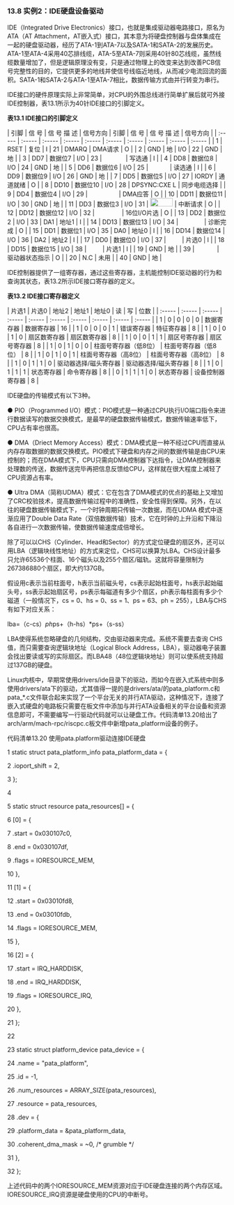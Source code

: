### 13.8 实例2：IDE硬盘设备驱动

IDE（Integrated Drive Electronics）接口，也就是集成驱动器电路接口，原名为ATA（AT Attachment，AT嵌入式）接口，其本意为将硬盘控制器与盘体集成在一起的硬盘驱动器，经历了ATA-1到ATA-7以及SATA-1和SATA-2的发展历史。ATA-1至ATA-4采用40芯排线缆，ATA-5至ATA-7则采用40针80芯线缆，虽然线缆数量增加了，但是逻辑原理没有变，只是通过物理上的改变来达到改善PCB信号完整性的目的，它提供更多的地线并使信号线临近地线，从而减少电流回流的面积。SATA-1和SATA-2与ATA-1至ATA-7相比，数据传输方式由并行转变为串行。

IDE接口的硬件原理实际上非常简单，对CPU的外围总线进行简单扩展后就可外接IDE控制器，表13.1所示为40针IDE接口的引脚定义。



**表13.1 IDE接口的引脚定义**

| 引脚 | 信 号 | 信 号 描 述 | 信号方向 | 引脚 | 信 号 | 信 号 描 述 | 信号方向 |
| :-----  | :-----  | :-----  | :-----  | :-----  | :-----  | :-----  | :-----  | :-----  | :-----  |
| 1 | RSET | 复位 | I | 21 | DMARQ | DMA请求 | O |
| 2 | GND | 地 | I/O | 22 | GND | 地 |
| 3 | DD7 | 数据位7 | I/O | 23 | <img src="https://cdn.ptpress.cn/pubcloud/5B0A982E/ushu/N16780/online/FBOL6c694c89b7725/Images/P320_1.jpg" style="width:47px;  height: 17px; " class="my_markdown"/> | 写选通 | I |
| 4 | DD8 | 数据位8 | I/O | 24 | GND | 地 |
| 5 | DD6 | 数据位6 | I/O | 25 | <img src="https://cdn.ptpress.cn/pubcloud/5B0A982E/ushu/N16780/online/FBOL6c694c89b7725/Images/P320_2.jpg" style="width:42px;  height: 17px; " class="my_markdown"/> | 读选通 | I |
| 6 | DD9 | 数据位9 | I/O | 26 | GND | 地 |
| 7 | DD5 | 数据位5 | I/O | 27 | IORDY | 通道就绪 | O |
| 8 | DD10 | 数据位10 | I/O | 28 | DPSYNC:CXE L | 同步电缆选择 |
| 9 | DD4 | 数据位4 | I/O | 29 | <img src="https://cdn.ptpress.cn/pubcloud/5B0A982E/ushu/N16780/online/FBOL6c694c89b7725/Images/P320_3.jpg" style="width:64px;  height: 17px; " class="my_markdown"/> | DMA应答 | O |
| 10 | DD11 | 数据位11 | I/O | 30 | GND | 地 |
| 11 | DD3 | 数据位3 | I/O | 31 | <img src="https://cdn.ptpress.cn/pubcloud/5B0A982E/ushu/N16780/online/FBOL6c694c89b7725/Images/P320_4.jpg" style="width:52px;  height: 19px; " class="my_markdown"/> | 中断请求 | O |
| 12 | DD12 | 数据位12 | I/O | 32 | <img src="https://cdn.ptpress.cn/pubcloud/5B0A982E/ushu/N16780/online/FBOL6c694c89b7725/Images/P320_5.jpg" style="width:55px;  height: 16px; " class="my_markdown"/> | 16位I/O片选 | O |
| 13 | DD2 | 数据位2 | I/O | 33 | DA1 | 地址1 | I |
| 14 | DD13 | 数据位13 | I/O | 34 | <img src="https://cdn.ptpress.cn/pubcloud/5B0A982E/ushu/N16780/online/FBOL6c694c89b7725/Images/P320_6.jpg" style="width:52px;  height: 17px; " class="my_markdown"/> | 诊断完成 | O |
| 15 | DD1 | 数据位1 | I/O | 35 | DA0 | 地址0 | I |
| 16 | DD14 | 数据位14 | I/O | 36 | DA2 | 地址2 | I |
| 17 | DD0 | 数据位0 | I/O | 37 | <img src="https://cdn.ptpress.cn/pubcloud/5B0A982E/ushu/N16780/online/FBOL6c694c89b7725/Images/P320_7.jpg" style="width:29px;  height: 17px; " class="my_markdown"/> | 片选0 | I |
| 18 | DD15 | 数据位15 | I/O | 38 | <img src="https://cdn.ptpress.cn/pubcloud/5B0A982E/ushu/N16780/online/FBOL6c694c89b7725/Images/P320_8.jpg" style="width:29px;  height: 17px; " class="my_markdown"/> | 片选1 | I |
| 19 | GND | 地 |  | 39 | <img src="https://cdn.ptpress.cn/pubcloud/5B0A982E/ushu/N16780/online/FBOL6c694c89b7725/Images/P320_9.jpg" style="width:44px;  height: 17px; " class="my_markdown"/> | 驱动器状态指示 | O |
| 20 | N.C | 未用 |  | 40 | GND | 地 |

IDE控制器提供了一组寄存器，通过这些寄存器，主机能控制IDE驱动器的行为和查询其状态，表13.2所示IDE接口寄存器的定义。

**表13.2 IDE接口寄存器定义**

| 片选1 | 片选0 | 地址2 | 地址1 | 地址0 | 读 | 写 | 位数 |
| :-----  | :-----  | :-----  | :-----  | :-----  | :-----  | :-----  | :-----  | :-----  | :-----  |
| 1 | 0 | 0 | 0 | 0 | 数据寄存器 | 数据寄存器 | 16 |
| 1 | 0 | 0 | 0 | 1 | 错误寄存器 | 特征寄存器 | 8 |
| 1 | 0 | 0 | 1 | 0 | 扇区数寄存器 | 扇区数寄存器 | 8 |
| 1 | 0 | 0 | 1 | 1 | 扇区号寄存器 | 扇区号寄存器 | 8 |
| 1 | 0 | 1 | 0 | 0 | 柱面号寄存器（低8位） | 柱面号寄存器（低8位） | 8 |
| 1 | 0 | 1 | 0 | 1 | 柱面号寄存器（高8位） | 柱面号寄存器（高8位） | 8 |
| 1 | 0 | 1 | 1 | 0 | 驱动器选择/磁头寄存器 | 驱动器选择/磁头寄存器 | 8 |
| 1 | 0 | 1 | 1 | 1 | 状态寄存器 | 命令寄存器 | 8 |
| 0 | 1 | 1 | 1 | 0 | 状态寄存器 | 设备控制器寄存器 | 8 |

IDE硬盘的传输模式有以下3种。



● PIO（Programmed I/O）模式：PIO模式是一种通过CPU执行I/O端口指令来进行数据读写的数据交换模式，是最早的硬盘数据传输模式，数据传输速率低下，CPU占有率也很高。

● DMA（Driect Memory Access）模式：DMA模式是一种不经过CPU而直接从内存存取数据的数据交换模式。PIO模式下硬盘和内存之间的数据传输是由CPU来控制的；而在DMA模式下，CPU只需向DMA控制器下达指令，让DMA控制器来处理数的传送，数据传送完毕再把信息反馈给CPU，这样就在很大程度上减轻了 CPU资源占有率。

● Ultra DMA（简称UDMA）模式：它在包含了DMA模式的优点的基础上又增加了CRC校验技术，提高数据传输过程中的准确性，安全性得到保障。另外，在以往的硬盘数据传输模式下，一个时钟周期只传输一次数据，而在UDMA 模式中逐渐应用了Double Data Rate（双倍数据传输）技术，它在时钟的上升沿和下降沿各自进行一次数据传输，使数据传输速度成倍增长。

除了可以以CHS（Cylinder、Head和Sector）的方式定位硬盘的扇区外，还可以用LBA（逻辑块线性地址）的方式来定位，CHS可以换算为LBA。CHS设计最多只允许65536个柱面、16个磁头以及255个扇区/磁轨。这就将容量限制为267386880个扇区，即大约137GB。

假设用c表示当前柱面号，h表示当前磁头号，cs表示起始柱面号，hs表示起始磁头号，ss表示起始扇区号，ps表示每磁道有多少个扇区，ph表示每柱面有多少个磁道（一般情况下，cs = 0、hs = 0、ss = 1、ps = 63、ph = 255），LBA与CHS有如下对应关系：

lba=（c-cs）*ph*ps+（h-hs）*ps+（s-ss）

LBA使得系统忽略硬盘的几何结构，交由驱动器来完成。系统不需要去查询 CHS 值，而只需要查询逻辑块地址（Logical Block Address，LBA），驱动器电子装置会找出要读或写的实际扇区。而LBA48（48位逻辑块地址）则可以使系统支持超过137GB的硬盘。

Linux内核中，早期常使用drivers/ide目录下的驱动，而如今在嵌入式系统中则多使用drivers/ata下的驱动，尤其值得一提的是drivers/ata/的pata_platform.c和pata_*.c文件联合起来实现了一个平台无关的并行ATA驱动，这种情况下，连接了嵌入式硬盘的电路板只需要在板文件中添加与并行ATA设备相关的平台设备和资源信息即可，不需要编写一行驱动代码就可以让硬盘工作。代码清单13.20给出了arch/arm/mach-rpc/riscpc.c板文件中新增pata_platform设备的例子。

代码清单13.20 使用pata.platform驱动连接IDE硬盘

1 static struct pata_platform_info pata_platform_data = { 
 
 2 .ioport_shift = 2, 
 
 3 }; 
 
 4 
 
 5 static struct resource pata_resources[] = { 
 
 6 [0] = { 
 
 7 .start = 0x030107c0, 
 
 8 .end = 0x030107df, 
 
 9 .flags = IORESOURCE_MEM, 
 
 10 }, 
 
 11 [1] = { 
 
 12 .start = 0x03010fd8, 
 
 13 .end = 0x03010fdb, 
 
 14 .flags = IORESOURCE_MEM,



15 }, 
 
 16 [2] = { 
 
 17 .start = IRQ_HARDDISK, 
 
 18 .end = IRQ_HARDDISK, 
 
 19 .flags = IORESOURCE_IRQ, 
 
 20 }, 
 
 21 }; 
 
 22 
 
 23 static struct platform_device pata_device = { 
 
 24 .name = "pata_platform", 
 
 25 .id = -1, 
 
 26 .num_resources = ARRAY_SIZE(pata_resources), 
 
 27 .resource = pata_resources, 
 
 28 .dev = { 
 
 29 .platform_data = &pata_platform_data, 
 
 30 .coherent_dma_mask = ~0, /* grumble */ 
 
 31 }, 
 
 32 };

上述代码中的两个IORESOURCE_MEM资源对应于IDE硬盘连接的两个内存区域。IORESOURCE_IRQ资源是硬盘使用的CPU的中断号。

